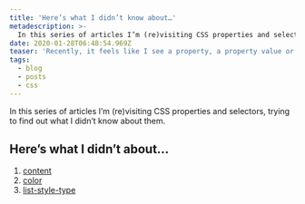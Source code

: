 ```yaml
---
title: 'Here’s what I didn’t know about…'
metadescription: >-
  In this series of articles I’m (re)visiting CSS properties and selectors, trying to find out what I didn’t know about them.
date: 2020-01-28T06:48:54.969Z
teaser: 'Recently, it feels like I see a property, a property value or a selector I haven’t heard about pop up every day. Often these things I learn aren’t even that new, which makes me wonder how much I don’t know about CSS.'
tags:
  - blog
  - posts
  - css
---
```


In this series of articles I’m (re)visiting CSS properties and selectors, trying to find out what I didn’t know about them.

## Here’s what I didn’t about…

1. [content](/blog/heres-what-i-didnt-know-about-content/)
1. [color](/blog/heres-what-i-didnt-know-about-color/)
1. [list-style-type](/blog/heres-what-i-didnt-know-about-list-style-type/)
